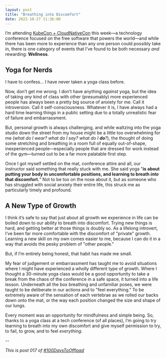 ```yaml
---
layout: post
title: "Breathing into Discomfort"
date: 2022-10-27 11:36:00
---
```


I’m attending [KubeCon + CloudNativeCon](https://events.linuxfoundation.org/kubecon-cloudnativecon-north-america/) this week—a technology conference focused on the free software that powers the world—and while there has been more to experience than any one person could possibly take in, there is one category of events that I’ve found to be both necessary _and_ rewarding: **Wellness**.

## Yoga for Nerds

I have to confess... I have never taken a yoga class before.

Now, don’t get me wrong. I don’t have anything _against_ yoga, but the idea of taking _any_ kind of class with other (presumably) more experienced people has always been a pretty big source of anxiety for me. Call it introversion. Call it self-consciousness. Whatever it is, I have always had a hard time learning things in a public setting due to a totally unrealistic fear of failure and embarrassment.

But, personal growth is always challenging, and while waltzing into the yoga studio down the street from my house might be a little too overwhelming for me (_what do I wear? what do I say? what do I_ **_do_**_?_), the thought of doing some stretching and breathing in a room full of equally out-of-shape, inexperienced people—especially people that are dressed for work instead of the gym—turned out to be a far more palatable first step.

Once I got myself settled on the mat, conference attire and all, our instructor said something that really stuck with me. She said yoga "**is about putting your body in uncomfortable positions, and learning to breath _into_ that discomfort.**" Not to be too on the nose about it, but as someone who has struggled with social anxiety their entire life, this struck me as particularly timely and profound.

## A New Type of Growth

I think it’s safe to say that just about all growth we experience in life can be boiled down to our ability to breath into discomfort. Trying new things is hard, and getting better at those things is doubly so. As a lifelong introvert, I’ve been far more comfortable with the discomfort of "private" growth. Learning a new skill on my own comes easier to me, because I can do it in a way that avoids the pesky problem of "other people."

But, if I’m entirely being honest, that habit has made me small.

My fear of judgement or embarrassment has taught me to avoid situations where I might have experienced a wholly different type of growth. Where I thought a 30-minute yoga class would be a good opportunity to take a break from the chaos of the conference in a safe space, it turned into a life lesson. Underneath all the box breathing and unfamiliar poses, we were taught to be deliberate in our actions and to "feel everything." To be extremely aware of the sensation of each vertebrae as we rolled our backs down onto the mat, or the way each position changed the size and shape of our lungs.

Every moment was an opportunity for mindfulness and simple being. So, thanks to a yoga class at a tech conference (of all places), I’m going to try learning to breath into my own discomfort and give myself permission to try, to fail, to grow, and to feel _everything_.

--

_This is post 017 of [#100DaysToOffload](https://100daystooffload.com/)_